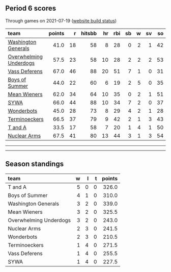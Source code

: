 

## Period 6 scores

Through games on 2021-07-19 ([website build status](https://github.com/brian-bot/pl-site/actions))


|team                                              | points|  r| hitsbb| hr| rbi| sb|  w| sv| so|   era|  whip|
|:-------------------------------------------------|------:|--:|------:|--:|---:|--:|--:|--:|--:|-----:|-----:|
|[Washington Generals](./washingtongenerals)       |   41.0| 18|     58|  8|  28|  0|  2|  1| 42| 4.135| 1.189|
|[Overwhelming Underdogs](./overwhelmingunderdogs) |   57.5| 23|     58| 10|  28|  2|  2|  2| 53| 4.649| 1.073|
|[Vass Deferens](./vassdeferens)                   |   67.0| 46|     88| 20|  51|  7|  1|  0| 31| 4.137| 1.161|
|[Boys of Summer](./boysofsummer)                  |   44.0| 22|     60|  6|  19|  2|  5|  0| 35| 2.736| 1.196|
|[Mean Wieners](./meanwieners)                     |   62.0| 34|     64| 10|  35|  0|  2|  1| 51| 3.429| 1.095|
|[SYWA](./sywa)                                    |   66.0| 44|     88| 10|  34|  7|  2|  0| 37| 3.375| 1.375|
|[Wonderbots](./wonderbots)                        |   45.0| 28|     73|  8|  29|  4|  2|  1| 28| 4.765| 1.412|
|[Terminoeckers](./terminoeckers)                  |   66.5| 37|     79|  9|  42|  2|  1|  3| 43| 3.745| 1.051|
|[T and A](./tanda)                                |   33.5| 17|     58|  7|  20|  1|  4|  1| 50| 5.090| 1.549|
|[Nuclear Arms](./nucleararms)                     |   67.5| 41|     80| 13|  44|  3|  1|  3| 54| 4.985| 1.385|

* * *
* * *

## Season standings


|team                   |  w|  l|  t| points|
|:----------------------|--:|--:|--:|------:|
|T and A                |  5|  0|  0|  326.0|
|Boys of Summer         |  4|  1|  0|  310.0|
|Washington Generals    |  3|  2|  0|  339.0|
|Mean Wieners           |  3|  2|  0|  325.5|
|Overwhelming Underdogs |  3|  2|  0|  243.0|
|Nuclear Arms           |  2|  3|  0|  241.5|
|Wonderbots             |  2|  3|  0|  210.5|
|Terminoeckers          |  1|  4|  0|  271.5|
|Vass Deferens          |  1|  4|  0|  255.5|
|SYWA                   |  1|  4|  0|  227.5|


